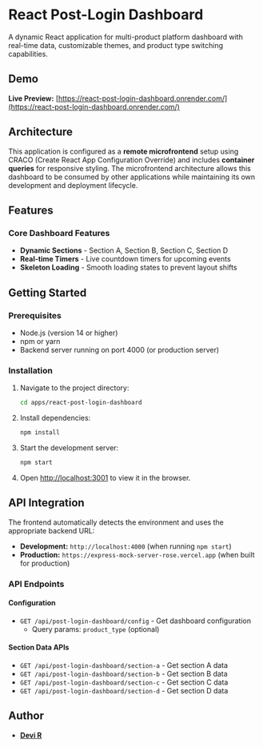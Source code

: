 # React Post-Login Dashboard

A dynamic React application for multi-product platform dashboard with real-time data, customizable themes, and product type switching capabilities.

## Demo

**Live Preview:** [https://react-post-login-dashboard.onrender.com/](https://react-post-login-dashboard.onrender.com/)

## Architecture

This application is configured as a **remote microfrontend** setup using CRACO (Create React App Configuration Override) and includes **container queries** for responsive styling. The microfrontend architecture allows this dashboard to be consumed by other applications while maintaining its own development and deployment lifecycle.

## Features

### Core Dashboard Features

- **Dynamic Sections** - Section A, Section B, Section C, Section D
- **Real-time Timers** - Live countdown timers for upcoming events
- **Skeleton Loading** - Smooth loading states to prevent layout shifts

## Getting Started

### Prerequisites

- Node.js (version 14 or higher)
- npm or yarn
- Backend server running on port 4000 (or production server)

### Installation

1. Navigate to the project directory:

   ```bash
   cd apps/react-post-login-dashboard
   ```

2. Install dependencies:

   ```bash
   npm install
   ```

3. Start the development server:

   ```bash
   npm start
   ```

4. Open [http://localhost:3001](http://localhost:3001) to view it in the browser.

## API Integration

The frontend automatically detects the environment and uses the appropriate backend URL:

- **Development:** `http://localhost:4000` (when running `npm start`)
- **Production:** `https://express-mock-server-rose.vercel.app` (when built for production)

### API Endpoints

#### Configuration

- `GET /api/post-login-dashboard/config` - Get dashboard configuration
  - Query params: `product_type` (optional)

#### Section Data APIs

- `GET /api/post-login-dashboard/section-a` - Get section A data
- `GET /api/post-login-dashboard/section-b` - Get section B data
- `GET /api/post-login-dashboard/section-c` - Get section C data
- `GET /api/post-login-dashboard/section-d` - Get section D data

## Author

- **[Devi R](https://www.linkedin.com/in/devi-r-06bb94a7)**
